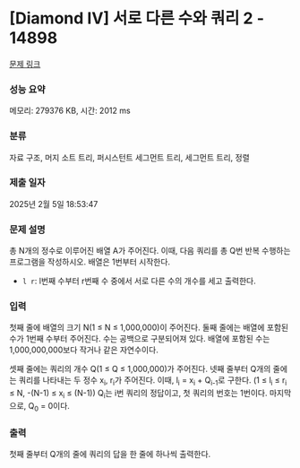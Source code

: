 # [Diamond IV] 서로 다른 수와 쿼리 2 - 14898 

[문제 링크](https://www.acmicpc.net/problem/14898) 

### 성능 요약

메모리: 279376 KB, 시간: 2012 ms

### 분류

자료 구조, 머지 소트 트리, 퍼시스턴트 세그먼트 트리, 세그먼트 트리, 정렬

### 제출 일자

2025년 2월 5일 18:53:47

### 문제 설명

<p>총 N개의 정수로 이루어진 배열 A가 주어진다. 이때, 다음 쿼리를 총 Q번 반복 수행하는 프로그램을 작성하시오. 배열은 1번부터 시작한다.</p>

<ul>
	<li><code>l r</code>: l번째 수부터 r번째 수 중에서 서로 다른 수의 개수를 세고 출력한다.</li>
</ul>

### 입력 

 <p>첫째 줄에 배열의 크기 N(1 ≤ N ≤ 1,000,000)이 주어진다. 둘째 줄에는 배열에 포함된 수가 1번째 수부터 주어진다. 수는 공백으로 구분되어져 있다. 배열에 포함된 수는 1,000,000,000보다 작거나 같은 자연수이다.</p>

<p>셋째 줄에는 쿼리의 개수 Q(1 ≤ Q ≤ 1,000,000)가 주어진다. 넷째 줄부터 Q개의 줄에는 쿼리를 나타내는 두 정수 x<sub>i</sub>, r<sub>i</sub>가 주어진다. 이때, l<sub>i</sub> = x<sub>i</sub> + Q<sub>i-1</sub>로 구한다. (1 ≤ l<sub>i</sub> ≤ r<sub>i</sub> ≤ N, -(N-1) ≤ x<sub>i</sub> ≤ (N-1)) Q<sub>i</sub>는 i번 쿼리의 정답이고, 첫 쿼리의 번호는 1번이다. 마지막으로, Q<sub>0</sub> = 0이다.</p>

### 출력 

 <p>첫째 줄부터 Q개의 줄에 쿼리의 답을 한 줄에 하나씩 출력한다.</p>

